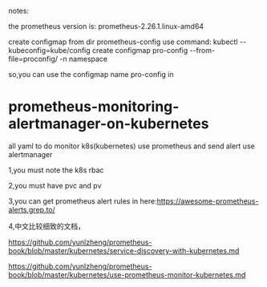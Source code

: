 notes:

the prometheus version is: prometheus-2.26.1.linux-amd64

create configmap from dir prometheus-config  use command:
kubectl --kubeconfig=kube/config   create configmap pro-config --from-file=proconfig/ -n namespace

so,you can use the configmap name pro-config in 

# prometheus-monitoring-alertmanager-on-kubernetes
all yaml to do monitor k8s(kubernetes) use prometheus and send alert  use alertmanager


1,you must note the k8s rbac

2,you must have pvc and pv

3,you can get prometheus alert rules in here:https://awesome-prometheus-alerts.grep.to/


4,中文比较细致的文档，

https://github.com/yunlzheng/prometheus-book/blob/master/kubernetes/service-discovery-with-kubernetes.md

https://github.com/yunlzheng/prometheus-book/blob/master/kubernetes/use-prometheus-monitor-kubernetes.md
